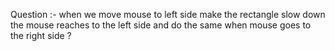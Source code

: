 Question :- 
 when we move mouse to left side make the rectangle slow down the mouse reaches to the left side and do the same when mouse goes to the right side ? 